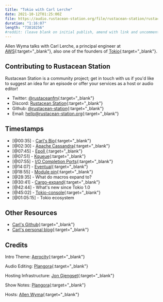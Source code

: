 ```yaml
---
title: "Tokio with Carl Lerche"
date: 2021-10-12T01:25:00Z
file: https://audio.rustacean-station.org/file/rustacean-station/rustacean-station-e041-carl-lerche.mp3
duration: "1:16:07"
length: "73810256"
#reddit: (leave blank on initial publish, amend with link and uncomment this line after Reddit thread has been posted)
---
```

Allen Wyma talks with Carl Lerche, a principal engineer at [AWS](https://aws.amazon.com/){:target="_blank"}, also one of the founders of  [Tokio](https://tokio.rs/){:target="_blank"}.


## Contributing to Rustacean Station

Rustacean Station is a community project; get in touch with us if you'd like to suggest an idea for an episode or offer your services as a host or audio editor!

- Twitter: [@rustaceanfm](https://twitter.com/rustaceanfm){:target="_blank"}
- Discord: [Rustacean Station](https://discord.gg/cHc3Gyc){:target="_blank"}
- Github: [@rustacean-station](https://github.com/rustacean-station/){:target="_blank"}
- Email: [hello@rustacean-station.org](mailto:hello@rustacean-station.org){:target="_blank"}

## Timestamps 

- [@00:35] - [Carl's Bio](https://twitter.com/carllerche/){:target="_blank"}
- [@02:30] - [Apache Cassandra](https://cassandra.apache.org/_/index.html){:target="_blank"}
- [@07:45] - [Epoll ](https://man7.org/linux/man-pages/man7/epoll.7.html){:target="_blank"}
- [@07:51] - [Kqueue](https://www.freebsd.org/cgi/man.cgi?kqueue){:target="_blank"}
- [@07:55] - [I/O Completion Ports](https://docs.microsoft.com/en-us/windows/win32/fileio/i-o-completion-ports){:target="_blank"}
- [@14:07] - [Eventual](https://github.com/carllerche/eventual){:target="_blank"}
- [@18:55] - [Module pin](https://doc.rust-lang.org/std/pin/index.html){:target="_blank"}
- [@28:35] - What do macros expand to?
- [@30:41] - [Cargo-expand](https://github.com/dtolnay/cargo-expand){:target="_blank"}
- [@42:44] - What's new since Tokio 1.0
- [@45:02] - [Tokio-console](https://github.com/tokio-rs/console){:target="_blank"}
- [@01:05:15] - Tokio ecosystem

## Other Resources
- [Carl's Github](https://github.com/carllerche/){:target="_blank"}
- [Carl's personal blog](https://carllerche.com/){:target="_blank"}

## Credits
Intro Theme: [Aerocity](https://twitter.com/AerocityMusic){:target="_blank"}

Audio Editing: [Plangora](https://twitter.com/plangora){:target="_blank"}

Hosting Infrastructure: [Jon Gjengset](https://twitter.com/jonhoo/){:target="_blank"}

Show Notes: [Plangora](https://twitter.com/plangora){:target="_blank"}

Hosts: [Allen Wyma](https://twitter.com/allenwyma){:target="_blank"}